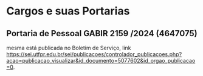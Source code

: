 # Cargos e suas Portarias


## Portaria de Pessoal GABIR 2159 /2024 (4647075)

 mesma está publicada no Boletim de Serviço, link <https://sei.utfpr.edu.br/sei/publicacoes/controlador_publicacoes.php?acao=publicacao_visualizar&id_documento=5077602&id_orgao_publicacao=0>.
